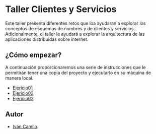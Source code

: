 # Taller Clientes y Servicios

Este taller presenta diferentes retos que loa ayudaran a explorar los conceptos de esquemas de nombres y de clientes y servicios. Adicionalmente, el taller le ayudará a explorar la arquitectura de las aplicaciones distribuidas sobre internet.
    

## **¿Cómo empezar?**
A continuación proporcionaremos  una serie de instrucciones que le permitirán tener una copia del proyecto y ejecutarlo en su máquina de manera local.

* [Ejericio01](https://github.com/Rincon10/AREP-TALLER03/tree/master/01-UrlApp/README.md)
* [Ejericio02](https://github.com/Rincon10/AREP-TALLER03/tree/master/02-WebApp/README.md)
* [Ejericio03](https://github.com/Rincon10/AREP-TALLER03/tree/master/04-Retos/README.md)

## **Autor**

-   [Iván Camilo](https://github.com/Rincon10).